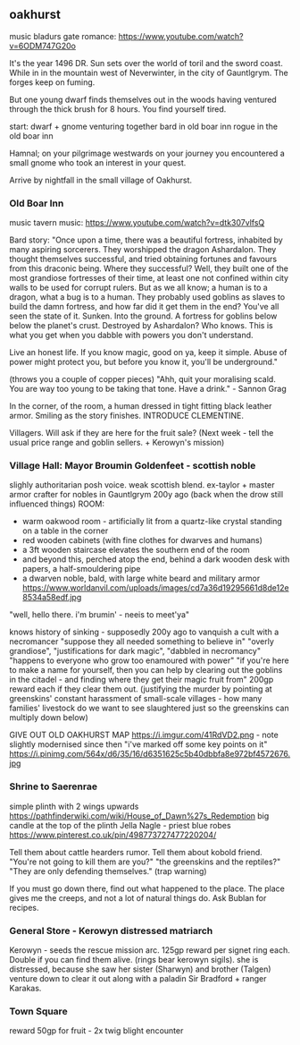 ## oakhurst
music bladurs gate romance: https://www.youtube.com/watch?v=6ODM747G20o

It's the year 1496 DR. Sun sets over the world of toril and the sword coast. While in in the mountain west of Neverwinter, in the city of Gauntlgrym. The forges keep on fuming.

But one young dwarf finds themselves out in the woods having ventured through the thick brush for 8 hours. You find yourself tired.


start: dwarf + gnome venturing together
bard in old boar inn
rogue in the old boar inn

Hamnal; on your pilgrimage westwards
on your journey you encountered a small gnome who took an interest in your quest.

Arrive by nightfall in the small village of Oakhurst.

### Old Boar Inn
music tavern music: https://www.youtube.com/watch?v=dtk307vlfsQ

Bard story:
"Once upon a time, there was a beautiful fortress, inhabited by many aspiring sorcerers. They worshipped the dragon Ashardalon. They thought themselves successful, and tried obtaining fortunes and favours from this draconic being. Where they successful? Well, they built one of the most grandiose fortresses of their time, at least one not confined within city walls to be used for corrupt rulers. But as we all know; a human is to a dragon, what a bug is to a human. They probably used goblins as slaves to build the damn fortress, and how far did it get them in the end? You've all seen the state of it. Sunken. Into the ground. A fortress for goblins below below the planet's crust. Destroyed by Ashardalon? Who knows. This is what you get when you dabble with powers you don't understand.

Live an honest life. If you know magic, good on ya, keep it simple. Abuse of power might protect you, but before you know it, you'll be underground."

(throws you a couple of copper pieces)
"Ahh, quit your moralising scald. You are way too young to be taking that tone. Have a drink." - Sannon Grag

In the corner, of the room, a human dressed in tight fitting black leather armor. Smiling as the story finishes. INTRODUCE CLEMENTINE.

Villagers. Will ask if they are here for the fruit sale? (Next week - tell the usual price range and goblin sellers. + Kerowyn's mission)


### Village Hall: Mayor Broumin Goldenfeet - scottish noble
slighly authoritarian posh voice. weak scottish blend.
ex-taylor + master armor crafter for nobles in Gauntlgrym 200y ago (back when the drow still influenced things)
ROOM:
- warm oakwood room - artificially lit from a quartz-like crystal standing on a table in the corner
- red wooden cabinets (with fine clothes for dwarves and humans)
- a 3ft wooden staircase elevates the southern end of the room
- and beyond this, perched atop the end, behind a dark wooden desk with papers, a half-smouldering pipe
- a dwarven noble, bald, with large white beard and military armor
https://www.worldanvil.com/uploads/images/cd7a36d19295661d8de12e8534a58edf.jpg

"well, hello there. i'm brumin' - neeis to meet'ya"

knows history of sinking - supposedly 200y ago to vanquish a cult with a necromancer "suppose they all needed something to believe in"
"overly grandiose", "justifications for dark magic", "dabbled in necromancy"
"happens to everyone who grow too enamoured with power"
"if you're here to make a name for yourself, then you can help by clearing out the goblins in the citadel - and finding where they get their magic fruit from"
200gp reward each if they clear them out.
(justifying the murder by pointing at greenskins' constant harassment of small-scale villages - how many families' livestock do we want to see slaughtered just so the greenskins can multiply down below)

GIVE OUT OLD OAKHURST MAP
https://i.imgur.com/41RdVD2.png - note slightly modernised since then
"i've marked off some key points on it"
https://i.pinimg.com/564x/d6/35/16/d6351625c5b40dbbfa8e972bf4572676.jpg


### Shrine to Saerenrae
simple plinth with 2 wings upwards
https://pathfinderwiki.com/wiki/House_of_Dawn%27s_Redemption
big candle at the top of the plinth
Jella Nagle - priest blue robes
https://www.pinterest.co.uk/pin/498773727477220204/

Tell them about cattle hearders rumor.
Tell them about kobold friend.
"You're not going to kill them are you?" "the greenskins and the reptiles?"
"They are only defending themselves." (trap warning)

If you must go down there, find out what happened to the place. The place gives me the creeps, and not a lot of natural things do.
Ask Bublan for recipes.

### General Store - Kerowyn distressed matriarch
Kerowyn - seeds the rescue mission arc. 125gp reward per signet ring each.
Double if you can find them alive. (rings bear kerowyn sigils).
she is distressed, because she saw her sister (Sharwyn) and brother (Talgen) venture down to clear it out along with a paladin Sir Bradford + ranger Karakas.

### Town Square
reward 50gp for fruit -
2x twig blight encounter
